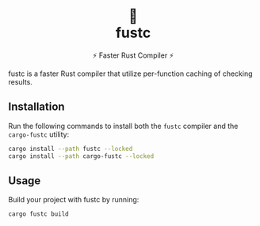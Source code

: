 <div align="center">
  <h1>
    🦅<br>
    fustc
  </h1>
  <p>⚡️ Faster Rust Compiler ⚡️</p>
</div>

fustc is a faster Rust compiler that utilize per-function caching of checking results.

## Installation

Run the following commands to install both the `fustc` compiler and the `cargo-fustc` utility:

```bash
cargo install --path fustc --locked
cargo install --path cargo-fustc --locked
```

## Usage

Build your project with fustc by running:

```bash
cargo fustc build
```
